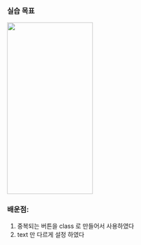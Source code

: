 ### 실습 목표
<img src="https://user-images.githubusercontent.com/43669992/223350492-84355382-acbb-4432-ba54-04fff8bb5915.png" width="200" height="400"/>

### 배운점:
1. 중복되는 버튼을 class 로 만들어서 사용하였다
2. text 만 다르게 설정 하였다